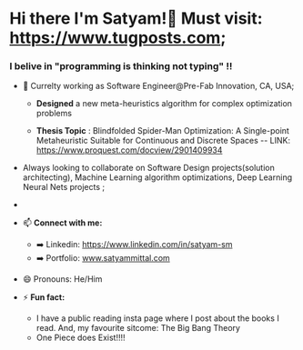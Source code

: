 # Hi there I'm Satyam!👋 Must visit: https://www.tugposts.com;
### I belive in "programming is thinking not typing" !!

<!--
**05satyam/05satyam** is a ✨ _special_ ✨ repository because its `README.md` (this file) appears on your GitHub profile.
-->

- 🔭 Currelty working as Software Engineer@Pre-Fab Innovation, CA, USA;
  
  - **Designed** a new meta-heuristics algorithm for complex optimization problems
    
  - **Thesis Topic** : Blindfolded Spider-Man Optimization: A Single-point Metaheuristic  Suitable for Continuous and Discrete Spaces
    -- LINK: https://www.proquest.com/docview/2901409934

  
- Always looking to collaborate on Software Design projects(solution architecting), Machine Learning 
 algorithm optimizations, Deep Learning Neural Nets projects ;
  
- 
- 📫 **Connect with me:**
     - ➡️ Linkedin: https://www.linkedin.com/in/satyam-sm
     - ➡️ Portfolio: www.satyammittal.com
       
- 😄 Pronouns: He/Him
- ⚡ **Fun fact:**
     - I have a public reading insta page where I post about the books I read. And, my favourite sitcome: The Big Bang Theory
     - One Piece does Exist!!!!
              
